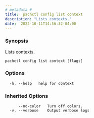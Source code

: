 ```yaml
---
# metadata # 
title:  pachctl config list context
description: "Lists contexts."
date:  2022-10-11T14:56:32-04:00
---
```


### Synopsis

Lists contexts.

```
pachctl config list context [flags]
```

### Options

```
  -h, --help   help for context
```

### Inherited Options

```
      --no-color   Turn off colors.
  -v, --verbose    Output verbose logs
```


